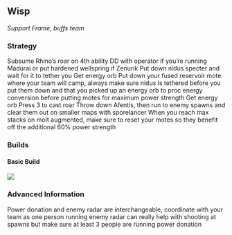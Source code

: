 
## Wisp
*Support Frame, buffs team*

### Strategy
Subsume Rhino’s roar on 4th ability
DD with operator if you’re running Madurai or put hardened wellspring if Zenurik
Put down nidus specter and wait for it to tether you 
Get energy orb
Put down your fused reservoir mote where your team will camp, always make sure nidus is tethered before you put them down and that you picked up an energy orb to proc energy conversion before putting motes for maximum power strength
Get energy orb
Press 3 to cast roar
Throw down Afentis, then run to enemy spawns and clear them out on smaller maps with sporelancer
When you reach max stacks on molt augmented, make sure to reset your motes so they benefit off the additional 60% power strength

### Builds
#### Basic Build
![](media/builds_wisp_basic.png)


### Advanced Information
Power donation and enemy radar are interchangeable, coordinate with your team as one person running enemy radar can really help with shooting at spawns but make sure at least 3 people are running power donation
